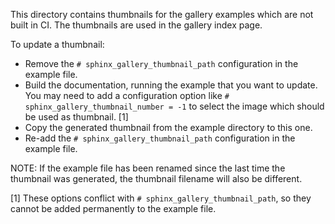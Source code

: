<!-- vale off -->

This directory contains thumbnails for the gallery examples which are
not built in CI. The thumbnails are used in the gallery index page.

To update a thumbnail:
- Remove the ``# sphinx_gallery_thumbnail_path`` configuration in the
  example file.
- Build the documentation, running the example that you want to update.
  You may need to add a configuration option like
  ``# sphinx_gallery_thumbnail_number = -1`` to select the image which should
  be used as thumbnail. [1]
- Copy the generated thumbnail from the example directory to this one.
- Re-add the ``# sphinx_gallery_thumbnail_path`` configuration in the
  example file.

NOTE: If the example file has been renamed since the last time the thumbnail
was generated, the thumbnail filename will also be different.

[1] These options conflict with ``# sphinx_gallery_thumbnail_path``, so they
cannot be added permanently to the example file.
